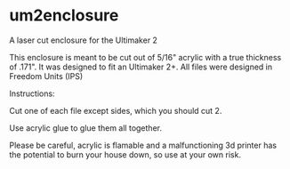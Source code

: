 # um2enclosure
A laser cut enclosure for the Ultimaker 2


This enclosure is meant to be cut out of 5/16" acrylic with a true thickness of .171". It was designed to fit an Ultimaker 2+. 
All files were designed in Freedom Units (IPS)

Instructions: 

Cut one of each file except sides, which you should cut 2. 

Use acrylic glue to glue them all together. 




Please be careful, acrylic is flamable and a malfunctioning 3d printer has the potential to burn your house down, so use at your own risk. 
